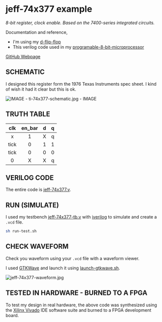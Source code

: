 # jeff-74x377 example

_8-bit register, clock enable.
Based on the 7400-series integrated circuits._

Documentation and reference,

* I'm using my
  [d-flip-flop](https://github.com/JeffDeCola/my-verilog-examples/tree/master/basic-code/sequential-logic/d-flip-flop)
* This verilog code used in my
  [programable-8-bit-microprocessor](https://github.com/JeffDeCola/my-verilog-examples/tree/master/systems/microprocessors/programable-8-bit-microprocessor)

[GitHub Webpage](https://jeffdecola.github.io/my-verilog-examples/)

## SCHEMATIC

I designed this register form the 1976 Texas Instruments spec sheet.
I kind of wish it had it clear but this is ok.

![IMAGE - ti-74x377-schematic.jpg - IMAGE](../../../docs/pics/ti-74x377-schematic.jpg)

## TRUTH TABLE

| clk     | en_bar | d     | q      |
|:-------:|:------:|:-----:|:------:|
| x       |  1     |  X    | q      |
| tick    |  0     |  1    | 1      |
| tick    |  0     |  0    | 0      |
| 0       |  X     |  X    | q      |

## VERILOG CODE

The entire code is
[jeff-74x377.v](jeff-74x377.v).

## RUN (SIMULATE)

I used my testbench
[jeff-74x377-tb.v](jeff-74x377-tb.v) with
[iverilog](https://github.com/JeffDeCola/my-cheat-sheets/tree/master/hardware/tools/simulation/iverilog-cheat-sheet)
to simulate and create a `.vcd` file.

```bash
sh run-test.sh
```

## CHECK WAVEFORM

Check you waveform using your `.vcd` file with a waveform viewer.

I used [GTKWave](https://github.com/JeffDeCola/my-cheat-sheets/tree/master/hardware/tools/simulation/gtkwave-cheat-sheet)
and launch it using
[launch-gtkwave.sh](launch-gtkwave.sh).

![jeff-74x377-waveform.jpg](../../../docs/pics/jeff-74x377-waveform.jpg)

## TESTED IN HARDWARE - BURNED TO A FPGA

To test my design in real hardware, the above code was synthesized using the
[Xilinx Vivado](https://github.com/JeffDeCola/my-cheat-sheets/tree/master/hardware/tools/synthesis/xilinx-vivado-cheat-sheet)
IDE software suite and burned to a FPGA development board.
